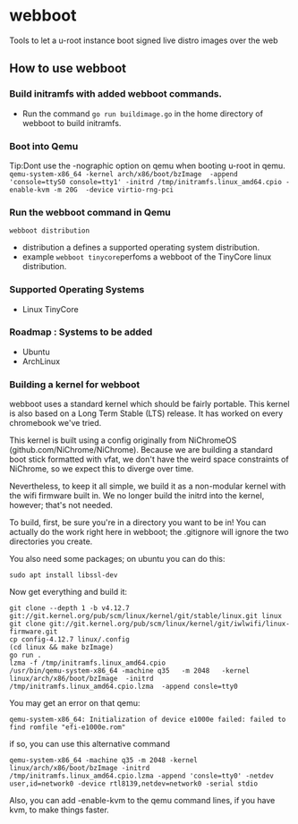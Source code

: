 # webboot
Tools to let a u-root instance boot signed live distro images over the web

## How to use webboot

### Build initramfs with added webboot commands.
- Run the command `go run buildimage.go` in the home directory of webboot to build initramfs.

### Boot into Qemu 
Tip:Dont use the -nographic option on qemu when booting u-root in qemu.
 `qemu-system-x86_64 -kernel arch/x86/boot/bzImage  -append 'console=ttyS0 console=tty1' -initrd /tmp/initramfs.linux_amd64.cpio -enable-kvm -m 20G  -device virtio-rng-pci`

### Run the webboot command in Qemu

 `webboot distribution`

- distribution a defines a supported operating system distribution.
- example `webboot tinycore`perfoms a webboot of the TinyCore linux distribution.

### Supported Operating Systems
- Linux TinyCore

### Roadmap : Systems to be added
- Ubuntu
- ArchLinux

### Building a kernel for webboot

webboot uses a standard kernel which should be fairly portable. This
kernel is also based on a Long Term Stable (LTS) release. It has
worked on every chromebook we've tried.

This kernel is built using a config originally from NiChromeOS (github.com/NiChrome/NiChrome).
Because we are building a standard boot stick formatted with vfat, we don't have the weird
space constraints of NiChrome, so we expect this to diverge over time.

Nevertheless, to keep it all simple, we build it as a non-modular kernel with the wifi
firmware built in. We no longer build the initrd into the kernel, however; that's not needed.

To build, first, be sure you're in a directory you want to be in!
You can actually do the work right here in webboot; the .gitignore
will ignore the two directories you create.

You also need some packages; on ubuntu you can do this:
```
sudo apt install libssl-dev
```

Now get everything and build it:

```
git clone --depth 1 -b v4.12.7 git://git.kernel.org/pub/scm/linux/kernel/git/stable/linux.git linux
git clone git://git.kernel.org/pub/scm/linux/kernel/git/iwlwifi/linux-firmware.git
cp config-4.12.7 linux/.config
(cd linux && make bzImage)
go run .
lzma -f /tmp/initramfs.linux_amd64.cpio
/usr/bin/qemu-system-x86_64 -machine q35   -m 2048   -kernel linux/arch/x86/boot/bzImage  -initrd /tmp/initramfs.linux_amd64.cpio.lzma  -append consle=tty0
```

You may get an error on that qemu:
```
qemu-system-x86_64: Initialization of device e1000e failed: failed to find romfile "efi-e1000e.rom"
```

if so, you can use this alternative command
```
qemu-system-x86_64 -machine q35 -m 2048 -kernel linux/arch/x86/boot/bzImage -initrd /tmp/initramfs.linux_amd64.cpio.lzma -append 'consle=tty0' -netdev user,id=network0 -device rtl8139,netdev=network0 -serial stdio
```

Also, you can add -enable-kvm to the qemu command lines, if you have kvm, to make things faster.

